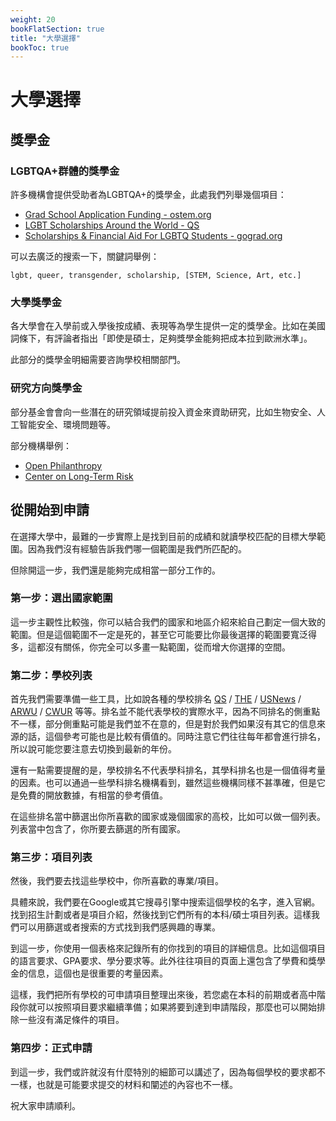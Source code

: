 ```yaml
---
weight: 20
bookFlatSection: true
title: "大學選擇"
bookToc: true
---
```


# 大學選擇

## 獎學金

### LGBTQA+群體的獎學金

許多機構會提供受助者為LGBTQA+的獎學金，此處我們列舉幾個項目：

- [Grad School Application Funding - ostem.org](https://www.ostem.org/page/grad-app-funding)
- [LGBT Scholarships Around the World - QS](https://www.topuniversities.com/student-info/scholarship-advice/lgbt-scholarships-around-world)
- [Scholarships & Financial Aid For LGBTQ Students - gograd.org](https://www.gograd.org/financial-aid/scholarships/lgbtq)

可以去廣泛的搜索一下，關鍵詞舉例：

```lgbt, queer, transgender, scholarship, [STEM, Science, Art, etc.]```

### 大學獎學金

各大學會在入學前或入學後按成績、表現等為學生提供一定的獎學金。比如在美國詞條下，有評論者指出「即使是碩士，足夠獎學金能夠把成本拉到歐洲水準」。

此部分的獎學金明細需要咨詢學校相關部門。

### 研究方向獎學金

部分基金會會向一些潛在的研究領域提前投入資金來資助研究，比如生物安全、人工智能安全、環境問題等。

部分機構舉例：

- [Open Philanthropy](https://www.openphilanthropy.org/)
- [Center on Long-Term Risk](https://longtermrisk.org/)

## 從開始到申請

在選擇大學中，最難的一步實際上是找到目前的成績和就讀學校匹配的目標大學範圍。因為我們沒有經驗告訴我們哪一個範圍是我們所匹配的。

但除開這一步，我們還是能夠完成相當一部分工作的。

### 第一步：選出國家範圍

這一步主觀性比較強，你可以結合我們的國家和地區介紹來給自己劃定一個大致的範圍。但是這個範圍不一定是死的，甚至它可能要比你最後選擇的範圍要寬泛得多，這都沒有關係，你完全可以多畫一點範圍，從而增大你選擇的空間。

### 第二步：學校列表

首先我們需要準備一些工具，比如說各種的學校排名
[QS](https://www.topuniversities.com/university-rankings) / 
[THE](https://www.timeshighereducation.com/world-university-rankings) / 
[USNews](https://www.usnews.com/education/best-global-universities/rankings) / 
[ARWU](https://www.shanghairanking.cn/rankings/arwu/2022) / 
[CWUR](https://cwur.org/) 
等等。排名並不能代表學校的實際水平，因為不同排名的側重點不一樣，部分側重點可能是我們並不在意的，但是對於我們如果沒有其它的信息來源的話，這個參考可能也是比較有價值的。同時注意它們往往每年都會進行排名，所以說可能您要注意去切換到最新的年份。

還有一點需要提醒的是，學校排名不代表學科排名，其學科排名也是一個值得考量的因素。也可以通過一些學科排名機構看到，雖然這些機構同樣不甚準確，但是它是免費的開放數據，有相當的參考價值。

在這些排名當中篩選出你所喜歡的國家或幾個國家的高校，比如可以做一個列表。列表當中包含了，你所要去篩選的所有國家。

### 第三步：項目列表

然後，我們要去找這些學校中，你所喜歡的專業/項目。

具體來說，我們要在Google或其它搜尋引擎中搜索這個學校的名字，進入官網。找到招生計劃或者是項目介紹，然後找到它們所有的本科/碩士項目列表。這樣我們可以用篩選或者搜索的方式找到我們感興趣的專業。

到這一步，你使用一個表格來記錄所有的你找到的項目的詳細信息。比如這個項目的語言要求、GPA要求、學分要求等。此外往往項目的頁面上還包含了學費和獎學金的信息，這個也是很重要的考量因素。

這樣，我們把所有學校的可申請項目整理出來後，若您處在本科的前期或者高中階段你就可以按照項目要求繼續準備；如果將要到達到申請階段，那麼也可以開始排除一些沒有滿足條件的項目。

### 第四步：正式申請

到這一步，我們或許就沒有什麼特別的細節可以講述了，因為每個學校的要求都不一樣，也就是可能要求提交的材料和闡述的內容也不一樣。

祝大家申請順利。